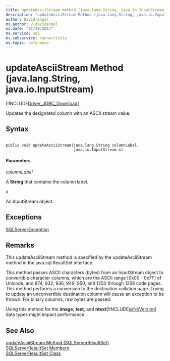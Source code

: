 ```yaml
---
title: updateAsciiStream method (java.lang.String, java.io.InputStream)
description: "updateAsciiStream Method (java.lang.String, java.io.InputStream)"
author: David-Engel
ms.author: v-davidengel
ms.date: "01/19/2017"
ms.service: sql
ms.subservice: connectivity
ms.topic: reference
---
```

# updateAsciiStream Method (java.lang.String, java.io.InputStream)
[!INCLUDE[Driver_JDBC_Download](../../../includes/driver_jdbc_download.md)]

  Updates the designated column with an ASCII stream value.  
  
## Syntax  
  
```  
  
public void updateAsciiStream(java.lang.String columnLabel,  
                              java.io.InputStream x)  
```  
  
#### Parameters  
 *columnLabel*  
  
 A **String** that contains the column label.  
  
 *x*  
  
 An InputStream object.  
  
## Exceptions  
 [SQLServerException](../../../connect/jdbc/reference/sqlserverexception-class.md)  
  
## Remarks  
 This updateAsciiStream method is specified by the updateAsciiStream method in the java.sql.ResultSet interface.  
  
 This method passes ASCII characters (bytes) from an InputStream object to convertible character columns, which are the ASCII range [0x00 - 0x7F] of Unicode, and 874, 932, 936, 949, 950, and 1250 through 1258 code pages. This method performs a conversion to the destination collation page. Trying to update an unconvertible destination column will cause an exception to be thrown. For binary columns, raw bytes are passed.  
  
 Using this method for the **image**, **text**, and **ntext**[!INCLUDE[ssNoVersion](../../../includes/ssnoversion-md.md)] data types might impact performance.  
  
## See Also  
 [updateAsciiStream Method &#40;SQLServerResultSet&#41;](../../../connect/jdbc/reference/updateasciistream-method-sqlserverresultset.md)   
 [SQLServerResultSet Members](../../../connect/jdbc/reference/sqlserverresultset-members.md)   
 [SQLServerResultSet Class](../../../connect/jdbc/reference/sqlserverresultset-class.md)  
  
  
